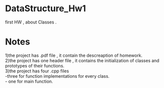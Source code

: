 # DataStructure_Hw1
first HW , about Classes .
# Notes
1)the project has .pdf file , it contain the descreaption of homework.  
2)the project has one header file , it contains the initialization of classes and prototypes of their functions.  
3)the project has four .cpp files  
      -three for function implementations for every class.  
      - one for main function.
   
